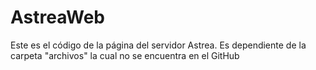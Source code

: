 # AstreaWeb

Este es el código de la página del servidor Astrea.
Es dependiente de la carpeta "archivos" la cual no se encuentra en el GitHub
